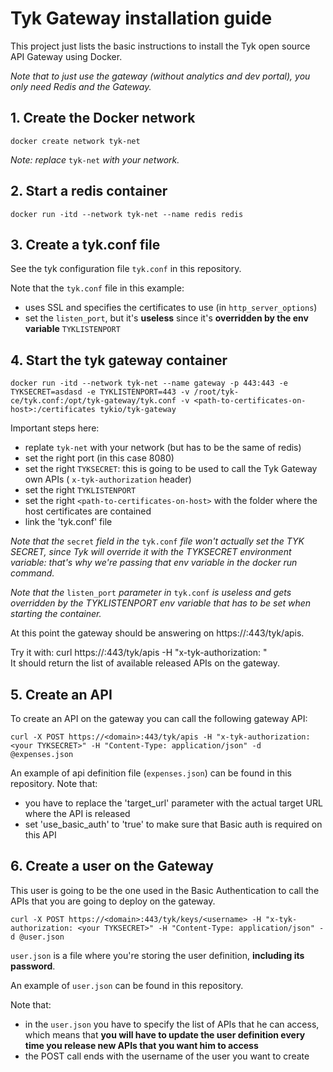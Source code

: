 # Tyk Gateway installation guide

This project just lists the basic instructions to install the Tyk open source API Gateway using Docker.

*Note that to just use the gateway (without analytics and dev portal), you only need Redis and the Gateway.*

## 1. Create the Docker network

    docker create network tyk-net    

*Note: replace* `tyk-net` *with your network.*

## 2. Start a redis container

    docker run -itd --network tyk-net --name redis redis    

## 3. Create a tyk.conf file

See the tyk configuration file `tyk.conf` in this repository.

Note that the `tyk.conf` file in this example:
 * uses SSL and specifies the certificates to use (in `http_server_options`)
 * set the `listen_port`, but it's **useless** since it's **overridden by the env variable** `TYKLISTENPORT`

## 4. Start the tyk gateway container

    docker run -itd --network tyk-net --name gateway -p 443:443 -e TYKSECRET=asdasd -e TYKLISTENPORT=443 -v /root/tyk-ce/tyk.conf:/opt/tyk-gateway/tyk.conf -v <path-to-certificates-on-host>:/certificates tykio/tyk-gateway

Important steps here:
 * replate `tyk-net` with your network (but has to be the same of redis)
 * set the right port (in this case 8080)
 * set the right `TYKSECRET`: this is going to be used to call the Tyk Gateway own APIs ( `x-tyk-authorization` header)
 * set the right `TYKLISTENPORT`
 * set the right `<path-to-certificates-on-host>` with the folder where the host certificates are contained
 * link the 'tyk.conf' file

*Note that the* `secret` *field in the* `tyk.conf` *file won't actually set the TYK SECRET, since Tyk will override it with the TYKSECRET environment variable: that's why we're passing that env variable in the docker run command.*

*Note that the* `listen_port` *parameter in* `tyk.conf` *is useless and gets overridden by the TYKLISTENPORT env variable that has to be set when starting the container.*

At this point the gateway should be answering on https://<domain>:443/tyk/apis.

Try it with:
    curl https://<domain>:443/tyk/apis -H "x-tyk-authorization: <your TYKSECRET>"    
It should return the list of available released APIs on the gateway.

## 5. Create an API

To create an API on the gateway you can call the following gateway API:

    curl -X POST https://<domain>:443/tyk/apis -H "x-tyk-authorization: <your TYKSECRET>" -H "Content-Type: application/json" -d @expenses.json    

An example of api definition file (`expenses.json`) can be found in this repository.
Note that:
 * you have to replace the 'target_url' parameter with the actual target URL where the API is released
 * set 'use_basic_auth' to 'true' to make sure that Basic auth is required on this API

## 6. Create a user on the Gateway

This user is going to be the one used in the Basic Authentication to call the APIs that you are going to deploy on the gateway.

    curl -X POST https://<domain>:443/tyk/keys/<username> -H "x-tyk-authorization: <your TYKSECRET>" -H "Content-Type: application/json" -d @user.json    

`user.json` is a file where you're storing the user definition, **including its password**.

An example of `user.json` can be found in this repository.

Note that:
 * in the `user.json` you have to specify the list of APIs that he can access, which means that **you will have to update the user definition every time you release new APIs that you want him to access**
 * the POST call ends with the username of the user you want to create
